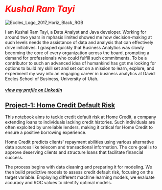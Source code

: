 # <span style="color:red"> *Kushal Ram Tayi*</span>

![Eccles_Logo_2017_Horiz_Black_RGB](https://github.com/tkram10/portfolio/assets/72302122/a3622cc3-e0f3-4877-bac9-e3f50980485e)

I am Kushal Ram Tayi, a Data Analyst and Java developer. Working for around two years in mphasis limited showed me how decision-making at such levels needs the assistance of data and analysis that can effectively drive initiatives. I grasped quickly that Business Analytics was slowly becoming the core of every organization across the board, prompting a demand for professionals who could fulfill such commitments.
To be a contributor to such an advanced idea of humankind has got me looking for options to build my skill set and set out on a mission to learn, explore, and experiment my way into an engaging career in business analytics at David Eccles School of Business, University of Utah.

##### [view my profile on LinkedIn](https://www.linkedin.com/in/kushal-ram-tayi-88178b191/)


## [Project-1: Home Credit Default Risk](https://github.com/tkram10/Career_Capstone)


This notebook aims to tackle credit default risk at Home Credit, a company extending loans to individuals lacking credit histories. Such individuals are often exploited by unreliable lenders, making it critical for Home Credit to ensure a positive borrowing experience.

Home Credit predicts clients' repayment abilities using various alternative data sources like telecom and transactional information. The core goal is to approve deserving clients and structure loans that facilitate financial success.

The process begins with data cleaning and preparing it for modeling. We then build predictive models to assess credit default risk, focusing on the target variable. Employing different machine learning models, we evaluate accuracy and ROC values to identify optimal models.



